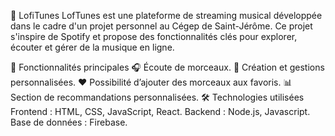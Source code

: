 🎵 LofiTunes
LofTunes est une plateforme de streaming musical développée dans le cadre d'un projet personnel au Cégep de Saint-Jérôme. Ce projet s'inspire de Spotify et propose des fonctionnalités clés pour explorer, écouter et gérer de la musique en ligne.

🚀 Fonctionnalités principales
🎧 Écoute de morceaux.
📂 Création et gestions personnalisées.
❤️ Possibilité d’ajouter des morceaux aux favoris.
📊 Section de recommandations personnalisées.
🛠️ Technologies utilisées
Frontend : HTML, CSS, JavaScript, React.
Backend : Node.js, Javascript.
Base de données : Firebase.
